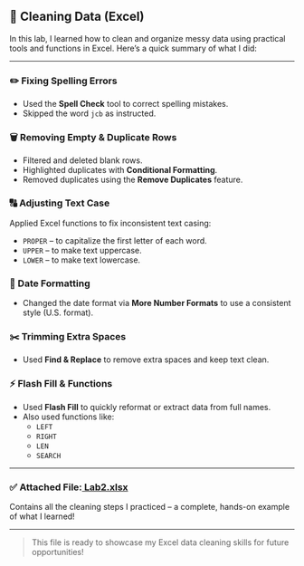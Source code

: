 ## 🧼 Cleaning Data (Excel)

In this lab, I learned how to clean and organize messy data using practical tools and functions in Excel. Here’s a quick summary of what I did:

---

### ✏️ Fixing Spelling Errors
- Used the **Spell Check** tool to correct spelling mistakes.
- Skipped the word `jcb` as instructed.

### 🗑️ Removing Empty & Duplicate Rows
- Filtered and deleted blank rows.
- Highlighted duplicates with **Conditional Formatting**.
- Removed duplicates using the **Remove Duplicates** feature.

### 🔠 Adjusting Text Case
Applied Excel functions to fix inconsistent text casing:
- `PROPER` – to capitalize the first letter of each word.
- `UPPER` – to make text uppercase.
- `LOWER` – to make text lowercase.

### 📅 Date Formatting
- Changed the date format via **More Number Formats** to use a consistent style (U.S. format).

### ✂️ Trimming Extra Spaces
- Used **Find & Replace** to remove extra spaces and keep text clean.

### ⚡ Flash Fill & Functions
- Used **Flash Fill** to quickly reformat or extract data from full names.
- Also used functions like:
  - `LEFT`
  - `RIGHT`
  - `LEN`
  - `SEARCH`

---

### ✅ Attached File:[ Lab2.xlsx](https://github.com/shwqh/my-data-path/raw/main/Excel-Labs/Lab2.xlsx)

Contains all the cleaning steps I practiced – a complete, hands-on example of what I learned!

---

> This file is ready to showcase my Excel data cleaning skills for future opportunities!

